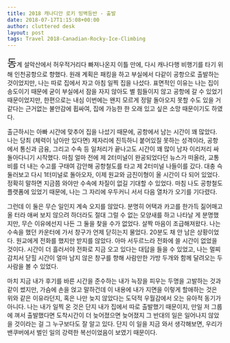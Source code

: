 ```yaml
---
title: 2018 캐나디안 로키 빙벽등반 - 출발
date: 2018-07-17T1:15:08+00:00
author: cluttered desk
layout: post
tags: Travel 2018-Canadian-Rocky-Ice-Climbing
---
```


<span style="font-size:24px;">동</span>계 설악산에서 허우적거리다 빠져나온지 이틀 만에, 다시 캐나다행 비행기를 타기 위해 인천공항으로 향했다. 원래 계획은 패킹을 하고 부실에서 다같이 공항으로 출발하는 것이었지만, 나는 따로 집에서 자고 아침 일찍 집을 나섰다. 표면적인 이유는 나는 집이 송도이기 때문에 굳이 부실에서 잠을 자지 않아도 별 힘들이지 않고 공항에 갈 수 있었기 때문이었지만, 한편으로는 내심 이번에는 왠지 모르게 정말 돌아오지 못할 수도 있을 거 같다는 근거없는 불안감에 휩싸여, 집에 가능한 한 오래 있고 싶은 소망 때문이기도 하였다. 

출근하시는 아빠 시간에 맞추어 집을 나섰기 때문에, 공항에서 남는 시간이 꽤 많았다. 나는 당최 (체력이 남아만 있다면) 제자리에 진득하니 붙어있질 못하는 성격이라, 공항에서 통신과 금융, 그리고 수속 등 일처리가 끝나고도 시간이 꽤 많이 남자 이리저리 싸돌아다니기 시작했다. 마침 얼마 전에 제 2터미널이 완공되었다던 뉴스가 떠올라, 교통비를 더 내는 수고를 구태여 감안해 공항철도를 타고 제 2터미널 나들이를 갔다. 대충 슥 둘러보고 다시 1터미널로 돌아오자, 이제 원교와 금진이형이 올 시간이 다 되어 있었다. 정확히 말하면 지금쯤 와야만 수속에 차질이 없길 기대할 수 있었다. 마침 나도 공항철도 플랫폼에 있었기 때문에, 나는 그 자리에 우두커니 서서 다음 열차가 오기를 기다렸다.

그런데 이 둘은 무슨 일인지 계속 오지를 않았다. 분명히 어택과 카고를 한가득 짊어매고 올 터라 애써 보지 않으려 하더라도 절대 그럴 수 없는 모양새를 하고 나타날 게 분명했지만, 무슨 이유에선지 나든 그 둘을 찾을 수가 없었다. 살짝 마음이 조급해져왔다. 나는 수속을 했던 카운터에 가서 창구가 언제 닫히는지 물었다. 20분도 채 안 남은 상황이었다. 원교에게 전화를 했지만 받지를 않았다. 아마 서두르느라 전화에 쓸 시간이 없었을 것이다. 시간이 더 흘러서야 전화로 지금 오고 있다는 대답을 들을 수 있었고, 나는 멀찌감치서 닫힐 시간이 얼마 남지 않은 창구를 향해 사람만한 가방 두개와 함께 달려오는 두 사람을 볼 수 있었다. 

마치 지금 내가 후기를 바른 시간을 준수하는 내가 늑장을 피우는 두명을 고발하는 것과 같이 썼지만, 가슴에 손을 얹고 말하건데 이 내용에 내가 지면을 이렇게 할애하는 것은 위와 같은 이유라던지, 혹은 나만 늦지 않았다는 도덕적 우월감에서 오는 유아적 동기가 아니다. 나는 내가 일찍 온 것은 단지 내가 집에서 따로 출발했기 때문이지, 만일 저 그룹에 껴서 출발했다면 도착시간이 더 늦어졌으면 늦어졌지 그 반대의 일은 일어나지 않았을 것이라는 걸 그 누구보다도 잘 알고 있다. 단지 이 일을 지금 와서 생각해보면, 우리가 밴쿠버에서 벌인 일의 강력한 복선이었음이 보였기 때문이다.